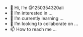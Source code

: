 - 👋 Hi, I’m @1250354320ali
- 👀 I’m interested in ...
- 🌱 I’m currently learning ...
- 💞️ I’m looking to collaborate on ...
- 📫 How to reach me ...

<!---
1250354320ali/1250354320ali is a ✨ special ✨ repository because its `README.md` (this file) appears on your GitHub profile.
You can click the Preview link to take a look at your changes.
--->
